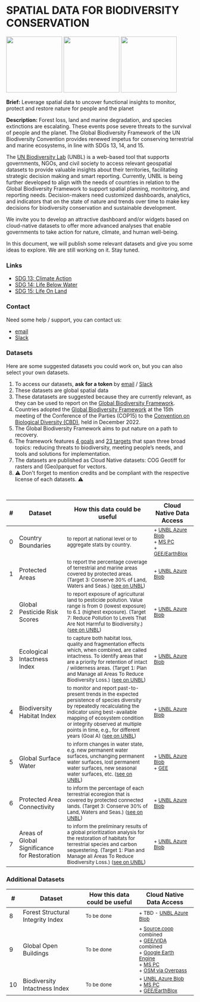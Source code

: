 # SPATIAL DATA FOR BIODIVERSITY CONSERVATION

<img src="https://github.com/unepwcmc/unbl-cloudnativehacks/assets/141819111/b5e2ba08-7521-4d4e-892b-c43e1ab001bc" height="150"/>
     <img src="https://github.com/unepwcmc/unbl-cloudnativehacks/assets/141819111/d75e61e2-b26f-4c9a-981c-cc1f865081c8" height="150"/>
     <img src="https://github.com/unepwcmc/unbl-cloudnativehacks/assets/141819111/caa96421-9c25-4af0-87e2-2df107d5c127" height="150"/>

**Brief:** Leverage spatial data to uncover functional insights to monitor, protect and restore nature for people and the planet 

**Description:**  Forest loss, land and marine degradation, and species extinctions are escalating. These events pose severe threats to the survival of people and the planet. The Global Biodiversity Framework of the UN Biodiversity Convention provides renewed impetus for conserving terrestrial and marine ecosystems, in line with SDGs 13, 14, and 15.  

The [UN Biodiversity Lab](https://unbiodiversitylab.org/en/) (UNBL) is a web-based tool that supports governments, NGOs, and civil society to access relevant geospatial datasets to provide valuable insights about their territories, facilitating strategic decision making and smart reporting. Currently, UNBL is being further developed to align with the needs of countries in relation to the Global Biodiversity Framework to support spatial planning, monitoring, and reporting needs. Decision-makers need customized dashboards, analytics, and indicators that on the state of nature and trends over time to make key decisions for biodiversity conservation and sustainable development. 

We invite you to develop an attractive dashboard and/or widgets based on cloud-native datasets to offer more advanced analyses that enable governments to take action for nature, climate, and human well-being. 

In this document, we will publish some relevant datasets and give you some ideas to explore. We are still working on it. Stay tuned.

### Links
- [SDG 13: Climate Action](https://www.un.org/sustainabledevelopment/climate-change/)
- [SDG 14: Life Below Water](https://www.un.org/sustainabledevelopment/oceans/)
- [SDG 15: Life On Land](https://www.un.org/sustainabledevelopment/biodiversity/)

### Contact
Need some help / support, you can contact us:  
- [email](mailto:unbl@unep-wcmc.org)
- [Slack](mailto:cloud-native-hacks-aaaamjzzuyzpkclta7x7wfh5iu@wcmc.slack.com)

### Datasets

Here are some suggested datasets you could work on, but you can also select your own datasets.
1) To access our datasets, **ask for a token** by [email](mailto:unbl@unep-wcmc.org) / [Slack](cloud-native-hacks-aaaamjzzuyzpkclta7x7wfh5iu@wcmc.slack.com)
2) These datasets are global spatial data
3) These datatasets are suggested because they are currently relevant, as they can be used to report on the [Global Biodiversity Framework](https://www.post-2020indicators.org/). 
4) Countries adopted the [Global Biodiversity Framework](https://www.post-2020indicators.org/) at the 15th meeting of the Conference of the Parties (COP15) to the [Convention on Biological Diversity (CBD)](https://www.cbd.int/convention), held in December 2022.
5) The Global Biodiversity Framework aims to put nature on a path to recovery. 
6) The framework features [4 goals](https://www.cbd.int/gbf/goals/) and [23 targets](https://www.cbd.int/gbf/targets/) that span three broad topics: reducing threats to biodiversity, meeting people’s needs, and tools and solutions for implementation.
7) The datasets are published as Cloud Native datasets: COG Geotiff for rasters and (Geo)parquet for vectors.
8) ⚠️ Don't forget to mention credits and be compliant with the respective license of each datasets. ⚠️

<br/>

| #  | Dataset | How this data could be useful | Cloud Native Data Access | 
| ------------- | ------------- | ------------- | ------------- | 
|  0  | Country Boundaries | <sub>to report at national level or to aggregate stats by country. </sub> | <sub>+ [UNBL Azure Blob](https://cloudnativehacks.blob.core.windows.net/data/00_country-boundaries/ne_10m_admin_0_countries_wgs84.parquet?_asked_for_sas_token_by_email) <br/>+ [MS PC]() <br/>+ [GEE/EarthBlox](https://gee-community-catalog.org/projects/bii/)|</sub>|
| 1  | Protected Areas | <sub>to report the percentage coverage of terrestrial and marine areas covered by protected areas. (Target 3: Conserve 30% of Land, Waters and Seas.) ([see on UNBL](https://map.unbiodiversitylab.org/earth?basemap=grayscale&coordinates=20,0,2&layers=wdpa-protected-areas_100))</sub> | <sub>+ [UNBL Azure Blob](https://cloudnativehacks.blob.core.windows.net/data/protected-areas/WDPA_Mar2024_Public.parquet?_asked_for_sas_token_by_email)</sub>|
| 2  | Global Pesticide Risk Scores |<sub> to report exposure of agricultural land to pesticide pollution. Value range is from 0 (lowest exposure) to 6.1 (highest exposure). (Target 7: Reduce Pollution to Levels That Are Not Harmful to Biodiversity.) ([see on UNBL](https://map.unbiodiversitylab.org/earth?basemap=grayscale&coordinates=14.9721831,0,2&layers=risk-of-pesticide-pollution-at-the-global-scale_100))</sub>| <sub>+ [UNBL Azure Blob](https://cloudnativehacks.blob.core.windows.net/data/global-pesticide-pollution-risk/Global_pesticide_risk_scores_cog.tif?_asked_for_sas_token_by_email)</sub>|
| 3  | Ecological Intactness Index | <sub>to capture both habitat loss, quality and fragmentation effects which, when combined, are called intactness. To identify areas that are a priority for retention of intact / wilderness areas. (Target 1: Plan and Manage all Areas To Reduce Biodiversity Loss.) ([see on UNBL](https://map.unbiodiversitylab.org/earth?basemap=grayscale&coordinates=28.504326,11.20737,2&layers=ecological-intactness-index_100))</sub> | <sub>+ [UNBL Azure Blob](https://cloudnativehacks.blob.core.windows.net/data/ecological-intactness-index/Ecological-Intactness-Index_year-2009_Qprime_cog.tif?_asked_for_sas_token_by_email)</sub>|
| 4  | Biodiversity Habitat Index | <sub>to monitor and report past-to-present trends in the expected persistence of species diversity by repeatedly recalculating the indicator using best-available mapping of ecosystem condition or integrity observed at multiple points in time, e.g., for different years (Goal A) ([see on UNBL](https://map.unbiodiversitylab.org/earth?basemap=grayscale&coordinates=28.504326,11.20737,2&layers=biodiversity-habitat-index-2000-2020-v2-30s-global-time-series_100))</sub> | <sub>+ [UNBL Azure Blob](https://cloudnativehacks.blob.core.windows.net/data/04_biodiversity-habitat-index/BILBI_P_BHIv2_Habitat_2020_cog.tif?_asked_for_sas_token_by_email) </sub> |
| 5  | Global Surface Water | <sub>to inform changes in water state, e.g. new permanent water surfaces, unchanging permanent water surfaces, lost permanent water surfaces, new seasonal water surfaces, etc. ([see on UNBL](https://map.unbiodiversitylab.org/earth?basemap=grayscale&coordinates=-9.9510183,-81.3203744,2&layers=global-surface-water-transitions-2000-2018-sdg-661-indicator_100))</sub> | <sub>+ [UNBL Azure Blob](https://cloudnativehacks.blob.core.windows.net/data/05_global-surface-water/GSWE-aggregated-latest_transitions_cog.tif?_asked_for_sas_token_by_email) <br/>+ [GEE](https://developers.google.com/earth-engine/datasets/catalog/JRC_GSW1_4_GlobalSurfaceWater) |
| 6  | Protected Area Connectivity | <sub>to inform the percentage of each terrestrial ecoregion that is covered by protected connected lands. (Target 3: Conserve 30% of Land, Waters and Seas.) ([see on UNBL](https://map.unbiodiversitylab.org/earth?basemap=grayscale&coordinates=28.504326,11.20737,2&layers=protected-area-connectivity_100))</sub> | <sub>+ [UNBL Azure Blob](https://cloudnativehacks.blob.core.windows.net/data/06_protected-connected-index/protected_connected_index_by-ecoregion_2021_wgs84.parquet?_asked_for_sas_token_by_email) </sub> |
| 7  | Areas of Global Significance for Restoration | <sub>to inform the preliminary results of a global prioritization analysis for the restoration of habitats for terrestrial species and carbon sequestering. (Target 1: Plan and Manage all Areas To Reduce Biodiversity Loss.) ([see on UNBL](https://map.unbiodiversitylab.org/earth?basemap=grayscale&coordinates=28.504326,10.8558075,2&layers=areas-of-global-significance-for-restoration_100)) | <sub>+ [UNBL Azure Blob](https://cloudnativehacks.blob.core.windows.net/data/07_global-significance-for-restoration/global-significance-for-restoration_Restoration_priority_v2_0_nearest-res001dd-wgs84_cog.tif?_asked_for_sas_token_by_email) </sub> |


### Additional Datasets

| #  | Dataset | How this data could be useful | Cloud Native Data Access | 
| ------------- | ------------- | ------------- | ------------- | 
| 8  | Forest Structural Integrity Index | <sub>To be done</sub> | <sub>+ TBD - [UNBL Azure Blob]() </sub> |
| 9  | Global Open Buildings | <sub>To be done</sub> | <sub>+ [Source.coop](https://beta.source.coop/repositories/vida/google-microsoft-open-buildings/description/) combined<br/>+ [GEE/VIDA](https://gee-community-catalog.org/projects/global_buildings/) combined <br/>+ [Google Earth Engine](https://developers.google.com/earth-engine/datasets/catalog/GOOGLE_Research_open-buildings_v3_polygons) <br/>+ [MS PC](https://planetarycomputer.microsoft.com/dataset/ms-buildings)<br/>+ [OSM via Overpass](https://overpass-turbo.eu/s/1In5)</sub>|
|  10  | Biodiversity Intactness Index | <sub>To be done</sub> |<sub>+ [UNBL Azure Blob](https://cloudnativehacks.blob.core.windows.net/data/10_biodiversity-intactness-index/BIIAb-2015_cog.tif?_asked_for_sas_token_by_email) <br/>+ [MS PC](https://planetarycomputer.microsoft.com/dataset/io-biodiversity) <br/>+ [GEE/EarthBlox](https://gee-community-catalog.org/projects/bii/)</sub>|
